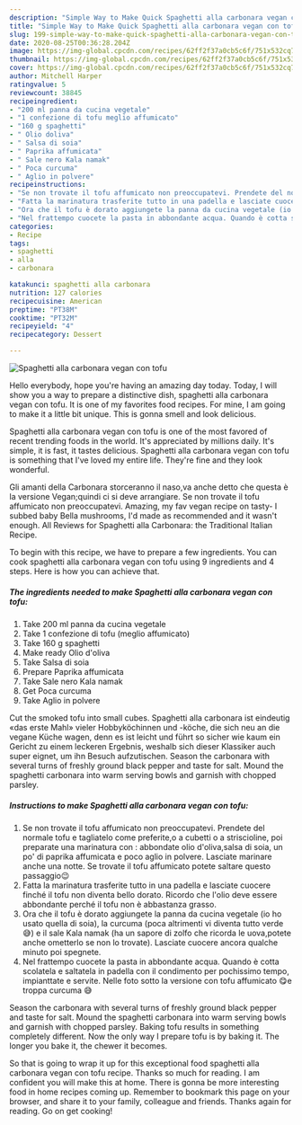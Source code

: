 ```yaml
---
description: "Simple Way to Make Quick Spaghetti alla carbonara vegan con tofu"
title: "Simple Way to Make Quick Spaghetti alla carbonara vegan con tofu"
slug: 199-simple-way-to-make-quick-spaghetti-alla-carbonara-vegan-con-tofu
date: 2020-08-25T00:36:28.204Z
image: https://img-global.cpcdn.com/recipes/62ff2f37a0cb5c6f/751x532cq70/spaghetti-alla-carbonara-vegan-con-tofu-recipe-main-photo.jpg
thumbnail: https://img-global.cpcdn.com/recipes/62ff2f37a0cb5c6f/751x532cq70/spaghetti-alla-carbonara-vegan-con-tofu-recipe-main-photo.jpg
cover: https://img-global.cpcdn.com/recipes/62ff2f37a0cb5c6f/751x532cq70/spaghetti-alla-carbonara-vegan-con-tofu-recipe-main-photo.jpg
author: Mitchell Harper
ratingvalue: 5
reviewcount: 38845
recipeingredient:
- "200 ml panna da cucina vegetale"
- "1 confezione di tofu meglio affumicato"
- "160 g spaghetti"
- " Olio doliva"
- " Salsa di soia"
- " Paprika affumicata"
- " Sale nero Kala namak"
- " Poca curcuma"
- " Aglio in polvere"
recipeinstructions:
- "Se non trovate il tofu affumicato non preoccupatevi. Prendete del normale tofu e tagliatelo come preferite,o a cubetti o a striscioline, poi preparate una marinatura con : abbondate olio d&#39;oliva,salsa di soia, un po&#39; di paprika affumicata e poco aglio in polvere. Lasciate marinare anche una notte. Se trovate il tofu affumicato potete saltare questo passaggio😉"
- "Fatta la marinatura trasferite tutto in una padella e lasciate cuocere finché il tofu non diventa bello dorato. Ricordo che l&#39;olio deve essere abbondante perché il tofu non è abbastanza grasso."
- "Ora che il tofu è dorato aggiungete la panna da cucina vegetale (io ho usato quella di soia), la curcuma (poca altrimenti vi diventa tutto verde😅) e il sale Kala namak (ha un sapore di zolfo che ricorda le uova,potete anche ometterlo se non lo trovate). Lasciate cuocere ancora qualche minuto poi spegnete."
- "Nel frattempo cuocete la pasta in abbondante acqua. Quando è cotta scolatela e saltatela in padella con il condimento per pochissimo tempo, impianttate e servite. Nelle foto sotto la versione con tofu affumicato 😋e troppa curcuma 😅"
categories:
- Recipe
tags:
- spaghetti
- alla
- carbonara

katakunci: spaghetti alla carbonara 
nutrition: 127 calories
recipecuisine: American
preptime: "PT38M"
cooktime: "PT32M"
recipeyield: "4"
recipecategory: Dessert

---
```



![Spaghetti alla carbonara vegan con tofu](https://img-global.cpcdn.com/recipes/62ff2f37a0cb5c6f/751x532cq70/spaghetti-alla-carbonara-vegan-con-tofu-recipe-main-photo.jpg)

Hello everybody, hope you're having an amazing day today. Today, I will show you a way to prepare a distinctive dish, spaghetti alla carbonara vegan con tofu. It is one of my favorites food recipes. For mine, I am going to make it a little bit unique. This is gonna smell and look delicious.

Spaghetti alla carbonara vegan con tofu is one of the most favored of recent trending foods in the world. It's appreciated by millions daily. It's simple, it is fast, it tastes delicious. Spaghetti alla carbonara vegan con tofu is something that I've loved my entire life. They're fine and they look wonderful.

Gli amanti della Carbonara storceranno il naso,va anche detto che questa è la versione Vegan;quindi ci si deve arrangiare. Se non trovate il tofu affumicato non preoccupatevi. Amazing, my fav vegan recipe on tasty- I subbed baby Bella mushrooms, I&#39;d made as recommended and it wasn&#39;t enough. All Reviews for Spaghetti alla Carbonara: the Traditional Italian Recipe.


To begin with this recipe, we have to prepare a few ingredients. You can cook spaghetti alla carbonara vegan con tofu using 9 ingredients and 4 steps. Here is how you can achieve that.

<!--inarticleads1-->

##### The ingredients needed to make Spaghetti alla carbonara vegan con tofu:

1. Take 200 ml panna da cucina vegetale
1. Take 1 confezione di tofu (meglio affumicato)
1. Take 160 g spaghetti
1. Make ready  Olio d&#39;oliva
1. Take  Salsa di soia
1. Prepare  Paprika affumicata
1. Take  Sale nero Kala namak
1. Get  Poca curcuma
1. Take  Aglio in polvere


Cut the smoked tofu into small cubes. Spaghetti alla carbonara ist eindeutig «das erste Mahl» vieler Hobbyköchinnen und -köche, die sich neu an die vegane Küche wagen, denn es ist leicht und führt so sicher wie kaum ein Gericht zu einem leckeren Ergebnis, weshalb sich dieser Klassiker auch super eignet, um ihn Besuch aufzutischen. Season the carbonara with several turns of freshly ground black pepper and taste for salt. Mound the spaghetti carbonara into warm serving bowls and garnish with chopped parsley. 

<!--inarticleads2-->

##### Instructions to make Spaghetti alla carbonara vegan con tofu:

1. Se non trovate il tofu affumicato non preoccupatevi. Prendete del normale tofu e tagliatelo come preferite,o a cubetti o a striscioline, poi preparate una marinatura con : abbondate olio d&#39;oliva,salsa di soia, un po&#39; di paprika affumicata e poco aglio in polvere. Lasciate marinare anche una notte. Se trovate il tofu affumicato potete saltare questo passaggio😉
1. Fatta la marinatura trasferite tutto in una padella e lasciate cuocere finché il tofu non diventa bello dorato. Ricordo che l&#39;olio deve essere abbondante perché il tofu non è abbastanza grasso.
1. Ora che il tofu è dorato aggiungete la panna da cucina vegetale (io ho usato quella di soia), la curcuma (poca altrimenti vi diventa tutto verde😅) e il sale Kala namak (ha un sapore di zolfo che ricorda le uova,potete anche ometterlo se non lo trovate). Lasciate cuocere ancora qualche minuto poi spegnete.
1. Nel frattempo cuocete la pasta in abbondante acqua. Quando è cotta scolatela e saltatela in padella con il condimento per pochissimo tempo, impianttate e servite. Nelle foto sotto la versione con tofu affumicato 😋e troppa curcuma 😅


Season the carbonara with several turns of freshly ground black pepper and taste for salt. Mound the spaghetti carbonara into warm serving bowls and garnish with chopped parsley. Baking tofu results in something completely different. Now the only way I prepare tofu is by baking it. The longer you bake it, the chewer it becomes. 

So that is going to wrap it up for this exceptional food spaghetti alla carbonara vegan con tofu recipe. Thanks so much for reading. I am confident you will make this at home. There is gonna be more interesting food in home recipes coming up. Remember to bookmark this page on your browser, and share it to your family, colleague and friends. Thanks again for reading. Go on get cooking!

